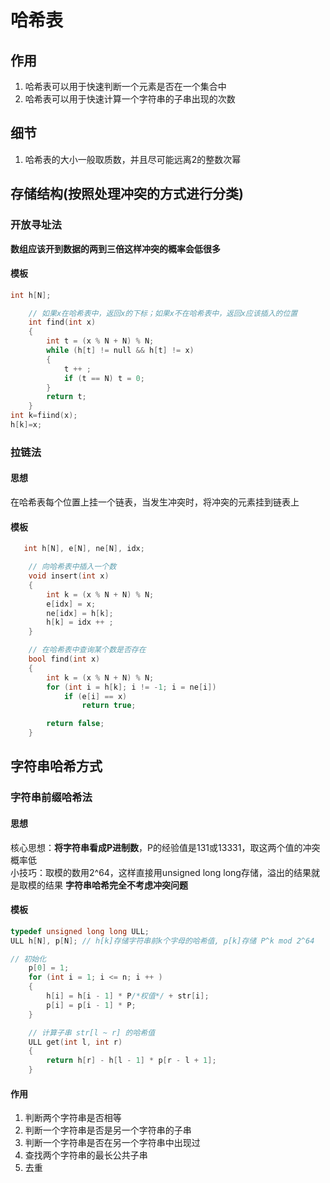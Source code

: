 # 哈希表

## 作用

1. 哈希表可以用于快速判断一个元素是否在一个集合中
2. 哈希表可以用于快速计算一个字符串的子串出现的次数  

## 细节

1. 哈希表的大小一般取质数，并且尽可能远离2的整数次幂  


## 存储结构(按照处理冲突的方式进行分类)


### 开放寻址法

**数组应该开到数据的两到三倍这样冲突的概率会低很多**

#### 模板

```c++
int h[N];

    // 如果x在哈希表中，返回x的下标；如果x不在哈希表中，返回x应该插入的位置
    int find(int x)
    {
        int t = (x % N + N) % N;
        while (h[t] != null && h[t] != x)
        {
            t ++ ;
            if (t == N) t = 0;
        }
        return t;
    }
int k=fiind(x);
h[k]=x;

```

### 拉链法

#### 思想

在哈希表每个位置上挂一个链表，当发生冲突时，将冲突的元素挂到链表上

#### 模板

```c++
   int h[N], e[N], ne[N], idx;

    // 向哈希表中插入一个数
    void insert(int x)
    {
        int k = (x % N + N) % N;
        e[idx] = x;
        ne[idx] = h[k];
        h[k] = idx ++ ;
    }

    // 在哈希表中查询某个数是否存在
    bool find(int x)
    {
        int k = (x % N + N) % N;
        for (int i = h[k]; i != -1; i = ne[i])
            if (e[i] == x)
                return true;

        return false;
    }

```


## 字符串哈希方式

### 字符串前缀哈希法

#### 思想
核心思想：**将字符串看成P进制数**，P的经验值是131或13331，取这两个值的冲突概率低  
小技巧：取模的数用2^64，这样直接用unsigned long long存储，溢出的结果就是取模的结果
**字符串哈希完全不考虑冲突问题**
#### 模板

```c++
typedef unsigned long long ULL;
ULL h[N], p[N]; // h[k]存储字符串前k个字母的哈希值, p[k]存储 P^k mod 2^64

// 初始化
    p[0] = 1;
    for (int i = 1; i <= n; i ++ )
    {
        h[i] = h[i - 1] * P/*权值*/ + str[i];
        p[i] = p[i - 1] * P;
    }

    // 计算子串 str[l ~ r] 的哈希值
    ULL get(int l, int r)
    {
        return h[r] - h[l - 1] * p[r - l + 1];
    }
```

#### 作用

1. 判断两个字符串是否相等
2. 判断一个字符串是否是另一个字符串的子串
3. 判断一个字符串是否在另一个字符串中出现过
4. 查找两个字符串的最长公共子串
5. 去重
